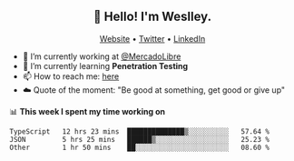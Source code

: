 <h2 align="center">👋 Hello! I'm Weslley.</h2>
<p align="center">
  <a href="http://weslleyneri.com.br">Website</a> •
  <a href="https://twitter.com/Weslley_Neri">Twitter</a> •
  <a href="https://www.linkedin.com/in/weslley-neri-3658908b">LinkedIn</a>
</p>


- 🔭 I’m currently working at [@MercadoLibre](https://github.com/mercadolibre)
- 🌱 I’m currently learning **Penetration Testing**
- 📫 How to reach me: [here](mailto:weslley39@gmail.com)
- ☁️ Quote of the moment: "Be good at something, get good or give up"

📊 **This week I spent my time working on**
<!--START_SECTION:waka-->

```text
TypeScript   12 hrs 23 mins  ██████████████▒░░░░░░░░░░   57.64 %
JSON         5 hrs 25 mins   ██████▒░░░░░░░░░░░░░░░░░░   25.23 %
Other        1 hr 50 mins    ██░░░░░░░░░░░░░░░░░░░░░░░   08.60 %
```

<!--END_SECTION:waka-->

<!-- Inspired by https://github.com/gruselhaus/gruselhaus -->